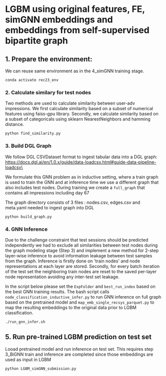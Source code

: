 # LGBM using original features, FE, simGNN embeddings and embeddings from self-supervised bipartite graph

## 1. Prepare the environment:
We can reuse same environment as in the 4_simGNN training stage. 
```
conda activate rec23_env
```
### 2. Calculate similary for test nodes
Two methods are used to calculate similarity between user-adv impressions. We first calculate similarity based on a subset of numerical features using faiss-gpu library. Secondly, we calculate similarity based on a subset of categoricals using sklearn NearestNeighbors and hamming distance.
```
python find_similarity.py
```

### 3. Build DGL Graph 
We follow DGL CSVDataset format to ingest tabular data into a DGL graph: https://docs.dgl.ai/en/1.0.x/guide/data-loadcsv.html#guide-data-pipeline-loadcsv\

We formulate this GNN problem as in inductive setting, where a train graph is used to train the GNN and at inference time we use a different graph that also includes test nodes. 
During training we create a `full_graph` that contains all impressions including day 67

The graph directory consists of 3 files : nodes.csv, edges.csv and meta.yaml needed to ingest graph into DGL

```
python build_graph.py
```

### 4. GNN Inference

Due to the challenge constraint that test sessions should be predicted independently we had to exclude all similarities between test nodes during the graph modeling stage (Step 3) and implement a new method for 2-step layer-wise inference to avoid information leakage between test samples from the graph. Inference is firstly done on 'train nodes' and node representations at each layer are stored. Secondly, for every batch iteration of the test set the neighboring train nodes are reset to the saved per-layer node representation avoiding any inter-test set leakage.

In the script below please set the `ExpFolder` and `best_run_index` based on the best GNN training results. The bash script calls `node_classification_inductive_infer.py` to run GNN inference on full graph based on the pretrained model and `map_emb_single_recsys_parquet.py` to map the resulting embeddings to the original data prior to LGBM classification. 

```
./run_gnn_infer.sh
```
## 5. Run pre-trained LGBM prediction on test set 
Looad pretrained model and run inference on test set. This requires step 3_BiGNN train and inference are completed since those embeddings are used as input in LGBM
```
python LGBM_simGNN_submission.py
```


